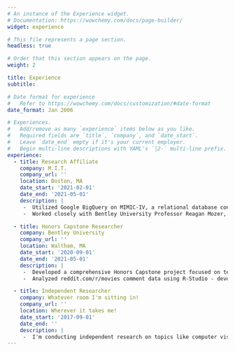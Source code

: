 ```yaml
---
# An instance of the Experience widget.
# Documentation: https://wowchemy.com/docs/page-builder/
widget: experience

# This file represents a page section.
headless: true

# Order that this section appears on the page.
weight: 2

title: Experience
subtitle:

# Date format for experience
#   Refer to https://wowchemy.com/docs/customization/#date-format
date_format: Jan 2006

# Experiences.
#   Add/remove as many `experience` items below as you like.
#   Required fields are `title`, `company`, and `date_start`.
#   Leave `date_end` empty if it's your current employer.
#   Begin multi-line descriptions with YAML's `|2-` multi-line prefix.
experience:
  - title: Research Affiliate
    company: M.I.T.
    company_url: ''
    location: Boston, MA
    date_start: '2021-02-01'
    date_end: '2021-05-01'
    description: |
     -	Utilized Google BigQuery on MIMIC-IV, a relational database containing comprehensive information for real hospital stays of patients admitted to a academic medical center in Boston, MA, USA.
     -	Worked closely with Bentley University Professor Reagan Mozer, where, using RStudio, I learned to clean and pre-process health data, which was used for blood transfusion survival/medical study analysis.

  - title: Honors Capstone Researcher
    company: Bentley University
    company_url: ''
    location: Waltham, MA
    date_start: '2020-09-01'
    date_end: '2021-05-01'
    description: |
     -	Developed a comprehensive Honors Capstone project focused on text analysis & Natural Language Processing.
     -	Analyzed reddit.com/r/movies comment data using R-Studio - developed an annotated guide for beginners. Full capstone report can be found on  website.

  - title: Independent Researcher
    company: Whatever room I'm sitting in!
    company_url: ''
    location: Wherever it takes me!
    date_start: '2017-09-01'
    date_end: ''
    description: |
     -  I'm conducting independent research on topics like computer vision and visualization at the moment. Packages I'm currently playing with include plotly and cv2. Go-to packages are pandas and numpy.
---
```

